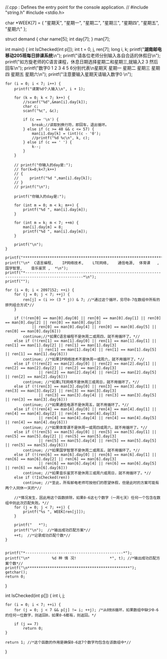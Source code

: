 //.cpp : Defines the entry point for the console application.
//
#include "string.h"
#include <stdio.h>

char *WEEK[7] = { "星期天", "星期一", "星期二", "星期三", "星期四", "星期五", "星期六" };

struct demand {
	char name[5];
	int day[7];
} man[7];


int main() {
	int IsChecked(int p[]);
	int  t = 0, j, ren[7];
	long i, k;
	printf("**湖南邮电移动205班每日排课系统**\n");
	printf("请各位老师分别输入各自合适的休假日\n");
	printf("如方旋老师的C语言课程，休息日期选择星期二和星期三,就输入2 3 然后回车\n");
	printf("数字0 1 2 3 4 5 6分别代表\n星期天 星期一 星期二 星期三 星期四 星期五 星期六\n");
	printf("注意要输入星期天请输入数字0 \n");

	for (i = 0; i < 7; i++) {
		printf("请第%d个人输入\n", i + 1);

		for (k = 0; k < 7; k++) {
			//scanf("%d",&man[i].day[k]);
			char c;
			scanf("%c", &c);

			if (c == '\n') {
				break;//读取到换行符，即回车，退出循环。
			} else if (c >= 48 && c <= 57) {
				man[i].day[k] = (int)(c - '0');
				//printf("%d %c\n", k, c);
			} else if (c == ' ') {
				k--;
			}
		}

		// printf("你输入的day是:");
		// for(k=0;k<7;k++)
		// {
		//     printf("%d ",man[i].day[k]);
		// }
		// printf("\n");

		printf("你输入的day是:");

		for (int m = 0; m < k; m++) {
			printf("%d ", man[i].day[m]);
		}

		for (int m = k; m < 7; ++m) {
			man[i].day[m] = 8;
			printf("%d ", man[i].day[m]);
		}

		printf("\n");
	}

	printf("****************************************************************************************************");
	printf("\n*  C语言编程,    IP网络技术,    LTE网络,    通信电源,  体育课   ,    国学智慧,    音乐鉴赏 ,  *\n");
	printf("*------------------------------------------------------------------------------------------------*\n");
	printf("");

	for (i = 0; i < 2097152; ++i) {
		for (j = 0; j < 7; ++j) {
			ren[j] = (i >> (3 * j)) & 7; //*通过这个循环，穷尽0-7在数组中所有的排列组合方式*//
		}

		if (!(ren[0] == man[0].day[0] || ren[0] == man[0].day[1] || ren[0] == man[0].day[2] || ren[0] == man[0].day[3]
		        || ren[0] == man[0].day[4] || ren[0] == man[0].day[5] || ren[0] == man[0].day[6]))
			continue;//*如果C语言编程不是休周二或周四，就不用循环了。*//
		else if (!(ren[1] == man[1].day[0] || ren[1] == man[1].day[1] || ren[1] == man[1].day[2] || ren[1] == man[1].day[3]
		           || ren[1] == man[1].day[4] || ren[1] == man[1].day[5] || ren[1] == man[1].day[6]))
			continue; //*如果IP网络技术不是休周一或周六，就不用循环了。*//
		else if (!(ren[2] == man[2].day[0] || ren[2] == man[2].day[1] || ren[2] == man[2].day[2] || ren[2] == man[2].day[3]
		           || ren[2] == man[2].day[4] || ren[2] == man[2].day[5] || ren[2] == man[2].day[6]))
			continue; //*如果LTE网络不是休周三或周日，就不用循环了。*//
		else if (!(ren[3] == man[3].day[0] || ren[3] == man[3].day[1] || ren[3] == man[3].day[2] || ren[3] == man[3].day[3]
		           || ren[3] == man[3].day[4] || ren[3] == man[3].day[5] || ren[3] == man[3].day[6]))
			continue; //*如果通信电源不是休周五，就不用循环了。*//
		else if (!(ren[4] == man[4].day[0] || ren[4] == man[4].day[1] || ren[4] == man[4].day[2] || ren[4] == man[4].day[3]
		           || ren[4] == man[4].day[4] || ren[4] == man[4].day[5] || ren[4] == man[4].day[6]))
			continue; //*如果体育课不是休周一或周四或周六，就不用循环了。*//
		else if (!(ren[5] == man[5].day[0] || ren[5] == man[5].day[1] || ren[5] == man[5].day[2] || ren[5] == man[5].day[3]
		           || ren[5] == man[5].day[4] || ren[5] == man[5].day[5] || ren[5] == man[5].day[6]))
			continue; //*如果国学智慧不是休周二或周五，就不用循环了。*//
		else if (!(ren[6] == man[6].day[0] || ren[6] == man[6].day[1] || ren[6] == man[6].day[2] || ren[6] == man[6].day[3]
		           || ren[6] == man[6].day[4] || ren[6] == man[6].day[5] || ren[6] == man[6].day[6]))
			continue; //*如果音乐鉴赏不是休周三或周六或周日，就不用循环了。*//
		else if (!IsChecked(ren))
			continue; //*至此，所有邮电老师可按他们的愿望休假，但是此时的方案可能有两个人同休一天的*//

		//*情况发生，因此用这个函数排除，如果0-6这七个数字（一周七天）任何一个包含在数组中则此次匹配失败。*//
		for (j = 0; j < 7; ++j) {
			printf("%s ", WEEK[ren[j]]);
		}

		printf("   *");
		printf("\n");  //*输出成功匹配方案*//
		++t;  //*记录成功匹配个数*//
	}


	printf("*--------------------------------------------*");
	printf("\n*          %d 种 情 况!               *", t); //*输出成功匹配方案个数*//
	printf("\n**********************************************");
	getchar();
	return 0;
}


int IsChecked(int p[]) {
	int i, j;

	for (i = 0; i < 7; ++i) {
		for (j = 0; j < 7 && p[j] != i; ++j); /*从0到6循环，如果数组中缺少0-6的任何一位数字，则返回0，如果0-6都有，则返回。*/

		if (j == 7)
			return 0;
	}

	return 1; //*这个函数的作用是确保0-6这7个数字均包含在该数组中*//
}
